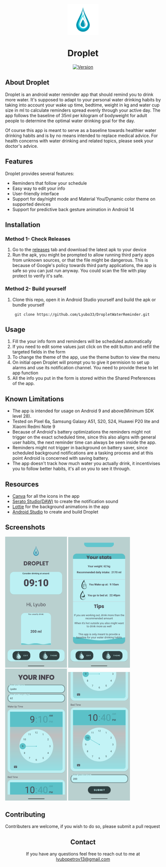 <div align="center">
<img alt="Droplet logo" height="100" src="readme_assets/app_logo.png" width="100"/>

# Droplet
[![Version](https://badgen.net/github/release/Lyubo33/DropletWaterReminder)](https://github.com/Lyubo33/DropletWaterReminder/releases/tag/v1.1)
</div>

<div>

## About Droplet
Droplet is an android water reminder app that should remind you to drink more water. It's supposed to adapt to your personal water drinking habits by taking into account your wake up time, bedtime, weight in kg and water cup size in ml to calculate reminders spread evenly through your active day. The app follows the baseline of 35ml per kilogram of bodyweight for adult people to determine the optimal water drinking goal for the day. 
    
 Of course this app is meant to serve as a baseline towards healthier water drinking habits and is by no means intended to replace medical advice.
 For health concerns with water drinking and related topics, please seek your doctor's advice.
</div>
<div>

## Features
Droplet provides several features:
- Reminders that follow your schedule
- Easy way to edit your info
- User-friendly interface
- Support for day/night mode and Material You/Dynamic color theme on supported devices
- Support for predictive back gesture animation in Android 14
</div>
<div>

## Installation
### Method 1- Check Releases
1. Go to the [releases](https://github.com/Lyubo33/DropletWaterReminder/releases) tab and download the latest apk to your device
2. Run the apk, you might be prompted to allow running third party apps from unknown sources, or  that the file might be dangerous. This is because of Google's policy
towards third party applications, the app is safe so you can just run anyway. You could scan the file with play protect to verify it's safe.

### Method 2- Build yourself
1. Clone this repo, open it in Android Studio yourself and build the apk or bundle yourself

        git clone https://github.com/Lyubo33/DropletWaterReminder.git
</div>
<div>

## Usage
1. Fill the your info form and reminders will be scheduled automatically
2. If you need to edit some values just click on the edit button and refill the targeted fields in the form
3. To change the theme of the app, use the theme button to view the menu
4. On initial open Droplet will prompt you to give it permision to set up alarms and use its notification channel. You need to provide these to let app function
5. All the info you put in the form is stored within the Shared Preferences of the app.

## Known Limitations
- The app is intended for usage on Android 9 and above(Minimum SDK level 28).
- Tested on Pixel 6a, Samsung Galaxy A51, S20, S24, Huawei P20 lite and Xiaomi Redmi Note 9
- Because of Android's battery optimizations the reminders might not trigger on the exact scheduled time, since this also aligns with general user habits, the next 
reminder time can always be seen inside the app.
- Reminders might not trigger in background on battery saver, since scheduled background notifications are a tasking process and at this point Android is concerned with saving battery.
- The app doesn't track how much water you actually drink, it incentivises you to follow better habits, it's all on you to see it through.
## Resources
- [Canva](https://www.canva.com/) for all the icons in the app
- [Serato Studio(DAW)](https://serato.com/) to create the notification sound
- [Lottie](https://lottiefiles.com/integrations) for the background animations in the app 
- [Android Studio](https://developer.android.com/studio) to create and build Droplet
</div>
<div>

## Screenshots
<p>
<img src="readme_assets/droplet_screenshot_1.png" alt="Droplet screenshot 1" width="200" style="margin-right: 30dp;">
<img src="readme_assets/droplet_screenshot_2.png" alt="Droplet screenshot 1" width="200" style="margin-right: 30dp;">
<img src="readme_assets/droplet_screenshot_3.png" alt="Droplet screenshot 1" width="200" style="margin-right: 30dp;">
<img src="readme_assets/droplet_screenshot_4.png" alt="Droplet screenshot 1" width="200">
</p>

## Contributing
Contributers are welcome, if you wish to do so, please submit a pull request
</div>
<div align="center">

## Contact
If you have any questions feel free to reach out to me at [lyubopetrov13@gmail.com](mailto:lyubopetrov13@gmail.com)
</div>



